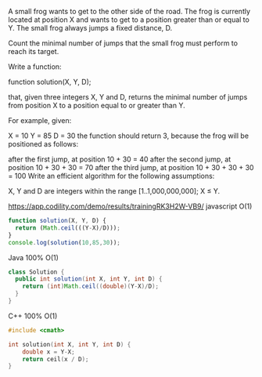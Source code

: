 A small frog wants to get to the other side of the road. The frog is currently located at position X and wants to get to a position greater than or equal to Y. The small frog always jumps a fixed distance, D.

Count the minimal number of jumps that the small frog must perform to reach its target.

Write a function:

function solution(X, Y, D);

that, given three integers X, Y and D, returns the minimal number of jumps from position X to a position equal to or greater than Y.

For example, given:

  X = 10
  Y = 85
  D = 30
the function should return 3, because the frog will be positioned as follows:

after the first jump, at position 10 + 30 = 40
after the second jump, at position 10 + 30 + 30 = 70
after the third jump, at position 10 + 30 + 30 + 30 = 100
Write an efficient algorithm for the following assumptions:

X, Y and D are integers within the range [1..1,000,000,000];
X ≤ Y.

https://app.codility.com/demo/results/trainingRK3H2W-VB9/
javascript O(1)
```javascript 
function solution(X, Y, D) {
  return (Math.ceil(((Y-X)/D)));
}
console.log(solution(10,85,30));
```


Java 100% O(1)
```Java
class Solution {
  public int solution(int X, int Y, int D) {
    return (int)Math.ceil((double)(Y-X)/D);
  }
}
```


C++ 100% O(1) 
```C++
#include <cmath>

int solution(int X, int Y, int D) {
    double x = Y-X;
    return ceil(x / D);
}
```